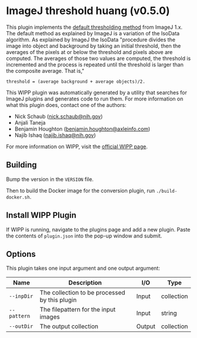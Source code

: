 # ImageJ threshold huang (v0.5.0)

This plugin implements the [default thresholding method](https://imagej.net/plugins/auto-threshold#default) from ImageJ 1.x. The
default method as explained by ImageJ is a variation of the IsoData algorithm.
As explained by ImageJ the IsoData "procedure divides the image into object and
background by taking an initial threshold, then the averages of the pixels at or
below the threshold and pixels above are computed. The averages of those two
values are computed, the threshold is incremented and the process is repeated
until the threshold is larger than the composite average. That is,"

`threshold = (average background + average objects)/2.`

This WIPP plugin was automatically generated by a utility that searches for ImageJ plugins and generates code to run them.
For more information on what this plugin does, contact one of the authors:

 - Nick Schaub (nick.schaub@nih.gov)
 - Anjali Taneja
 - Benjamin Houghton (benjamin.houghton@axleinfo.com)
 - Najib Ishaq (najib.ishaq@nih.gov)

For more information on WIPP, visit the [official WIPP page](https://isg.nist.gov/deepzoomweb/software/wipp).

## Building

Bump the version in the `VERSION` file.

Then to build the Docker image for the conversion plugin, run
`./build-docker.sh`.

## Install WIPP Plugin

If WIPP is running, navigate to the plugins page and add a new plugin.
Paste the contents of `plugin.json` into the pop-up window and submit.

## Options

This plugin takes one input argument and one output argument:

| Name        | Description                                   | I/O    | Type       |
| ----------- | --------------------------------------------- | ------ | ---------- |
| `--inpDir`  | The collection to be processed by this plugin | Input  | collection |
| `--pattern` | The filepattern for the input images          | Input  | string     |
| `--outDir`  | The output collection                         | Output | collection |
